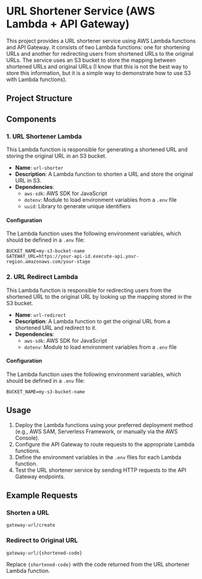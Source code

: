 # URL Shortener Service (AWS Lambda + API Gateway)

This project provides a URL shortener service using AWS Lambda functions and API Gateway. It consists of two Lambda functions: one for shortening URLs and another for redirecting users from shortened URLs to the original URLs. The service uses an S3 bucket to store the mapping between shortened URLs and original URLs (I know that this is not the best way to store this information, but it is a simple way to demonstrate how to use S3 with Lambda functions).

## Project Structure

## Components

### 1. URL Shortener Lambda

This Lambda function is responsible for generating a shortened URL and storing the original URL in an S3 bucket.

- **Name**: `url-shorter`
- **Description**: A Lambda function to shorten a URL and store the original URL in S3.
- **Dependencies**:
  - `aws-sdk`: AWS SDK for JavaScript
  - `dotenv`: Module to load environment variables from a `.env` file
  - `uuid`: Library to generate unique identifiers

#### Configuration

The Lambda function uses the following environment variables, which should be defined in a `.env` file:

```env
BUCKET_NAME=my-s3-bucket-name
GATEWAY_URL=https://your-api-id.execute-api.your-region.amazonaws.com/your-stage
```

### 2. URL Redirect Lambda

This Lambda function is responsible for redirecting users from the shortened URL to the original URL by looking up the mapping stored in the S3 bucket.

- **Name**: `url-redirect`
- **Description**: A Lambda function to get the original URL from a shortened URL and redirect to it.
- **Dependencies**:
  - `aws-sdk`: AWS SDK for JavaScript
  - `dotenv`: Module to load environment variables from a `.env` file

#### Configuration

The Lambda function uses the following environment variables, which should be defined in a `.env` file:

```env
BUCKET_NAME=my-s3-bucket-name
```

## Usage

1. Deploy the Lambda functions using your preferred deployment method (e.g., AWS SAM, Serverless Framework, or manually via the AWS Console).
2. Configure the API Gateway to route requests to the appropriate Lambda functions.
3. Define the environment variables in the `.env` files for each Lambda function.
4. Test the URL shortener service by sending HTTP requests to the API Gateway endpoints.

## Example Requests

### Shorten a URL

`gateway-url/create`

### Redirect to Original URL

`gateway-url/{shortened-code}`

Replace `{shortened-code}` with the code returned from the URL shortener Lambda function.

